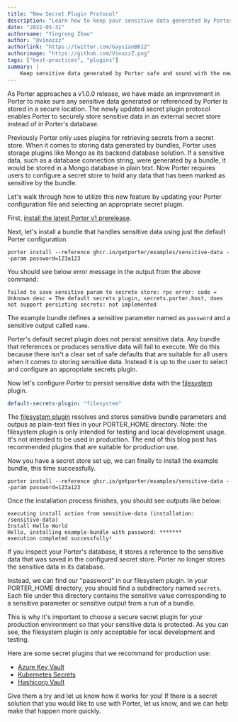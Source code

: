 ```yaml
---
title: "New Secret Plugin Protocol"
description: "Learn how to keep your sensitive data generated by Porter safe and sound"
date: "2022-05-31"
authorname: "Yingrong Zhao"
author: "@vinozzz"
authorlink: "https://twitter.com/GaysianB612"
authorimage: "https://github.com/VinozzZ.png"
tags: ["best-practices", "plugins"]
summary: |
    Keep sensitive data generated by Porter safe and sound with the new secret plugin protocol
---
```


As Porter approaches a v1.0.0 release, we have made an improvement in Porter to make sure any sensitive data generated or referenced by Porter is stored in a secure location.
The newly updated secret plugin protocol enables Porter to securely store sensitive data in an external secret store instead of in Porter's database.

Previously Porter only uses plugins for retrieving secrets from a secret store. When it comes to storing data generated by bundles, Porter uses storage plugins like Mongo as its backend database solution. If a sensitive data, such as a database connection string, were generated by a bundle, it would be stored in a Mongo database in plain text.
Now Porter requires users to configure a secret store to hold any data that has been marked as sensitive by the bundle. 

Let's walk through how to utilize this new feature by updating your Porter configuration file and selecting an appropriate secret plugin. 

First, [install the latest Porter v1 prerelease](https://release-v1.porter.sh/install/#prerelease).

Next, let's install a bundle that handles sensitive data using just the default Porter configuration.

```
porter install --reference ghcr.io/getporter/examples/sensitive-data --param password=123a123
```

You should see below error message in the output from the above command:
```
failed to save sensitive param to secrete store: rpc error: code = Unknown desc = The default secrets plugin, secrets.porter.host, does not support persisting secrets: not implemented
```

The example bundle defines a sensitive parameter named as `password` and a sensitive output called `name`.

Porter's default secret plugin does not persist sensitive data. Any bundle that references or produces sensitive data will fail to execute. We do this because there isn't a clear set of safe defaults that are suitable for all users when it comes to storing sensitive data. Instead it is up to the user to select and configure an appropriate secrets plugin. 

Now let's configure Porter to persist sensitive data with the [filesystem](https://release-v1.porter.sh/plugins/filesystem/) plugin.

```yaml
default-secrets-plugin: "filesystem"
```

The [filesystem plugin](https://release-v1.porter.sh/plugins/filesystem/) resolves and stores sensitive bundle parameters and outpus as plain-text files in your PORTER_HOME directory.
Note: the filesystem plugin is only intended for testing and local development usage. It's not intended to be used in production. The end of this blog post has recommended plugins that are suitable for production use. 

Now you have a secret store set up, we can finally to install the example bundle, this time successfully.

```
porter install --reference ghcr.io/getporter/examples/sensitive-data --param password=123a123
```

Once the installation process finishes, you should see outputs like below:

```
executing install action from sensitive-data (installation: /sensitive-data)
Install Hello World
Hello, installing example-bundle with password: *******
execution completed successfully!
```

If you inspect your Porter's database, it stores a reference to the sensitive data that was saved in the configured secret store. Porter no longer stores the sensitive data in its database.

Instead, we can find our "password" in our filesystem plugin. In your PORTER_HOME directory, you should find a subdirectory named `secrets`. Each file under this directory contains the sensitive value corresponding to a sensitive parameter or sensitive output from a run of a bundle. 

This is why it's important to choose a secure secret plugin for your production environment so that your sensitive data is protected. As you can see, the filesystem plugin is only acceptable for local development and testing.

Here are some secret plugins that we recommand for production use:
- [Azure Key Vault](https://release-v1.porter.sh/plugins/azure/#secrets)
- [Kubernetes Secrets](https://release-v1.porter.sh/plugins/kubernetes/#secrets)
- [Hashicorp Vault](https://release-v1.porter.sh/plugins/hashicorp/)

Give them a try and let us know how it works for you! If there is a secret solution that you would like to use with Porter, let us know, and we can help make that happen more quickly.
